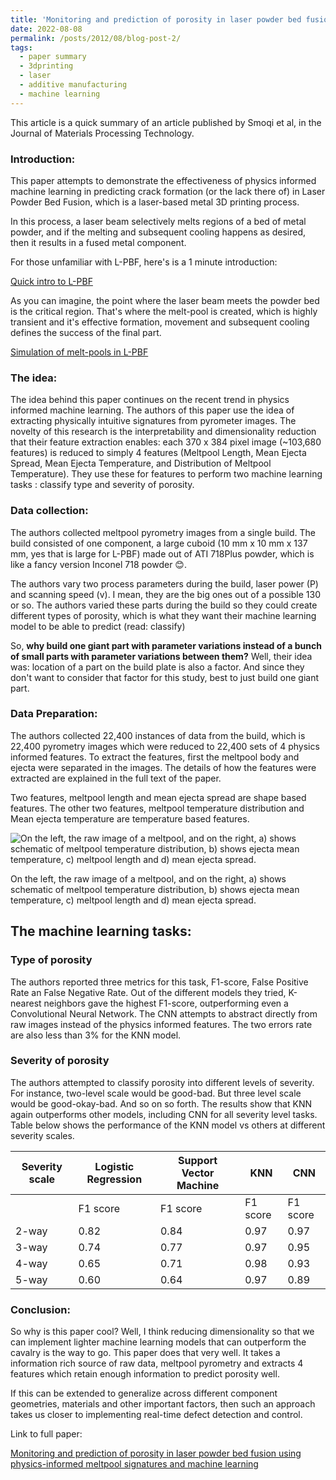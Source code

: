 ```yaml
---
title: 'Monitoring and prediction of porosity in laser powder bed fusion using physics-informed meltpool signatures and machine learning: A summary'
date: 2022-08-08
permalink: /posts/2012/08/blog-post-2/
tags:
  - paper summary
  - 3dprinting
  - laser
  - additive manufacturing
  - machine learning
---
```


This article is a quick summary of an article published by Smoqi et al, in the Journal of Materials Processing Technology. 

### Introduction:

This paper attempts to demonstrate the effectiveness of physics informed machine learning in predicting crack formation (or the lack there of) in Laser Powder Bed Fusion, which is a laser-based metal 3D printing process.

In this process, a laser beam selectively melts regions of a bed of metal powder, and if the melting and subsequent cooling happens as desired, then it results in a fused metal component.

For those unfamiliar with L-PBF, here's is a 1 minute introduction:

[Quick intro to L-PBF](https://youtu.be/r8_M995cwAA?t=34)



As you can imagine, the point where the laser beam meets the powder bed is the critical region. That's where the melt-pool is created, which is highly transient and it's effective formation, movement and subsequent cooling defines the success of the final part. 

[Simulation of melt-pools in L-PBF](https://www.youtube.com/watch?v=IogJ0xujy_4)



### The idea:

The idea behind this paper continues on the recent trend in physics informed machine learning. The authors of this paper use the idea of extracting physically intuitive signatures from pyrometer images. The novelty of this research is the interpretability and dimensionality reduction that their feature extraction enables: each 370 x 384 pixel image (~103,680 features) is reduced to simply 4 features (Meltpool Length, Mean Ejecta Spread, Mean Ejecta Temperature, and Distribution of Meltpool Temperature). They use these for features to perform two machine learning tasks : classify type and severity of porosity.

### Data collection:

The authors collected meltpool pyrometry images from a single build. The build consisted of one component, a large cuboid (10 mm x 10 mm x 137 mm, yes that is large for L-PBF) made out of ATI 718Plus powder, which is like a fancy version Inconel 718 powder 😊.

The authors vary two process parameters during the build, laser power (P) and scanning speed (v). I mean, they are the big ones out of a possible 130 or so. The authors varied these parts during the build so they could create different types of porosity, which is what they want their machine learning model to be able to predict (read: classify)

So, **why build one giant part with parameter variations instead of a bunch of small parts with parameter variations between them?** Well, their idea was: location of a part on the build plate is also a factor. And since they don't want to consider that factor for this study, best to just build one giant part. 

### Data Preparation:

The authors collected 22,400 instances of data from the build, which is 22,400 pyrometry images which were reduced to 22,400 sets of 4 physics informed features. To extract the features, first the meltpool body and ejecta were separated in the images.  The details of how the features were extracted are explained in the full text of the paper. 

Two features, meltpool length and mean ejecta spread are shape based features. The other two features, meltpool temperature distribution and Mean ejecta temperature are temperature based features. 

![On the left, the raw image of a meltpool, and on the right, a) shows schematic of meltpool temperature distribution, b) shows ejecta mean temperature, c) meltpool length and d) mean ejecta spread.](2022-08-08-15-53-12.png)

On the left, the raw image of a meltpool, and on the right, a) shows schematic of meltpool temperature distribution, b) shows ejecta mean temperature, c) meltpool length and d) mean ejecta spread.

## The machine learning tasks:

### Type of porosity

The authors reported three metrics for this task, F1-score, False Positive Rate an False Negative Rate. Out of the different models they tried, K-nearest neighbors gave the highest F1-score, outperforming even a Convolutional Neural Network. The CNN attempts to abstract directly from raw images instead of the physics informed features. The two errors rate are also less than 3% for the KNN model. 

### Severity of porosity

The authors attempted to classify porosity into different levels of severity. For instance, two-level scale would be good-bad. But three level scale would be good-okay-bad. And so on so forth. The results show that KNN again outperforms other models, including CNN for all severity level tasks. Table below shows the performance of the KNN model vs others at different severity scales.

| Severity scale | Logistic Regression  | Support Vector Machine | KNN | CNN |
| --- | --- | --- | --- | --- |
|  | F1 score | F1 score | F1 score | F1 score |
| 2-way | 0.82 | 0.84 | 0.97 | 0.97 |
| 3-way | 0.74 | 0.77 | 0.97 | 0.95 |
| 4-way | 0.65 | 0.71 | 0.98 | 0.93 |
| 5-way | 0.60 | 0.64 | 0.97 | 0.89 |

### Conclusion:

So why is this paper cool? Well, I think reducing dimensionality so that we can implement lighter machine learning models that can outperform the cavalry is the way to go. This paper does that very well. It takes a information rich source of raw data, meltpool pyrometry and extracts 4 features which retain enough information to predict porosity well. 

If this can be extended to generalize across different component geometries, materials and other important factors, then such an approach takes us closer to implementing real-time defect detection and control.

Link to full paper: 

[Monitoring and prediction of porosity in laser powder bed fusion using physics-informed meltpool signatures and machine learning](https://www.sciencedirect.com/science/article/pii/S0924013622000620)